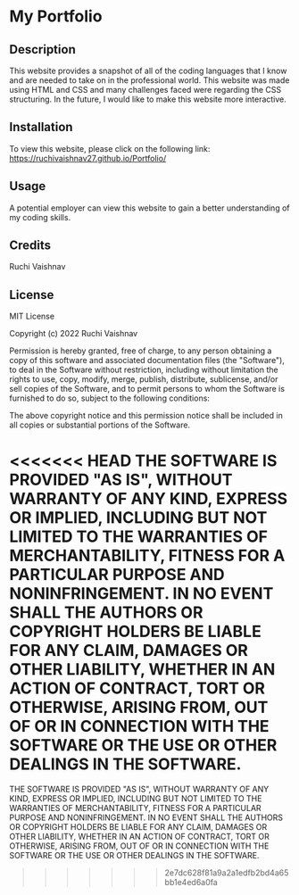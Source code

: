 # My Portfolio

## Description

This website provides a snapshot of all of the coding languages that I know and are needed to take on in the professional world.  This website was made using HTML and CSS and many challenges faced were regarding the CSS structuring.  In the future, I would like to make this website more interactive.

## Installation

To view this website, please click on the following link: https://ruchivaishnav27.github.io/Portfolio/

## Usage

A potential employer can view this website to gain a better understanding of my coding skills.

## Credits

Ruchi Vaishnav

## License

MIT License

Copyright (c) 2022 Ruchi Vaishnav

Permission is hereby granted, free of charge, to any person obtaining a copy of this software and associated documentation files (the "Software"), to deal in the Software without restriction, including without limitation the rights to use, copy, modify, merge, publish, distribute, sublicense, and/or sell copies of the Software, and to permit persons to whom the Software is furnished to do so, subject to the following conditions:

The above copyright notice and this permission notice shall be included in all copies or substantial portions of the Software.

<<<<<<< HEAD
THE SOFTWARE IS PROVIDED "AS IS", WITHOUT WARRANTY OF ANY KIND, EXPRESS OR IMPLIED, INCLUDING BUT NOT LIMITED TO THE WARRANTIES OF MERCHANTABILITY, FITNESS FOR A PARTICULAR PURPOSE AND NONINFRINGEMENT. IN NO EVENT SHALL THE AUTHORS OR COPYRIGHT HOLDERS BE LIABLE FOR ANY CLAIM, DAMAGES OR OTHER LIABILITY, WHETHER IN AN ACTION OF CONTRACT, TORT OR OTHERWISE, ARISING FROM, OUT OF OR IN CONNECTION WITH THE SOFTWARE OR THE USE OR OTHER DEALINGS IN THE SOFTWARE.
=======
THE SOFTWARE IS PROVIDED "AS IS", WITHOUT WARRANTY OF ANY KIND, EXPRESS OR IMPLIED, INCLUDING BUT NOT LIMITED TO THE WARRANTIES OF MERCHANTABILITY, FITNESS FOR A PARTICULAR PURPOSE AND NONINFRINGEMENT. IN NO EVENT SHALL THE AUTHORS OR COPYRIGHT HOLDERS BE LIABLE FOR ANY CLAIM, DAMAGES OR OTHER LIABILITY, WHETHER IN AN ACTION OF CONTRACT, TORT OR OTHERWISE, ARISING FROM, OUT OF OR IN CONNECTION WITH THE SOFTWARE OR THE USE OR OTHER DEALINGS IN THE SOFTWARE.
>>>>>>> 2e7dc628f81a9a2a1edfb2bd4a65bb1e4ed6a0fa
